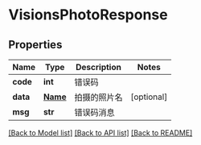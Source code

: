 # VisionsPhotoResponse

## Properties
Name | Type | Description | Notes
------------ | ------------- | ------------- | -------------
**code** | **int** | 错误码 | 
**data** | [**Name**](Name.md) | 拍摄的照片名 | [optional] 
**msg** | **str** | 错误码消息 | 

[[Back to Model list]](../README.md#documentation-for-models) [[Back to API list]](../README.md#documentation-for-api-endpoints) [[Back to README]](../README.md)


